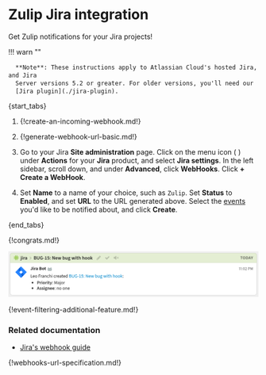 # Zulip Jira integration

Get Zulip notifications for your Jira projects!

!!! warn ""

      **Note**: These instructions apply to Atlassian Cloud's hosted Jira, and Jira
      Server versions 5.2 or greater. For older versions, you'll need our
      [Jira plugin](./jira-plugin).

{start_tabs}

1. {!create-an-incoming-webhook.md!}

1. {!generate-webhook-url-basic.md!}

1. Go to your Jira **Site administration** page. Click on the menu icon
   ( <i class="fa fa-ellipsis-h"></i> ) under **Actions** for your
   **Jira** product, and select **Jira settings**. In the left sidebar,
   scroll down, and under **Advanced**, click **WebHooks**. Click
   **+ Create a WebHook**.

1. Set **Name** to a name of your choice, such as `Zulip`. Set
   **Status** to **Enabled**, and set **URL** to the URL generated
   above. Select the [events](#filtering-incoming-events) you'd like
   to be notified about, and click **Create**.

{end_tabs}

{!congrats.md!}

![](/static/images/integrations/jira/001.png)

{!event-filtering-additional-feature.md!}

### Related documentation

- [Jira's webhook guide](https://developer.atlassian.com/server/jira/platform/webhooks/)

{!webhooks-url-specification.md!}

